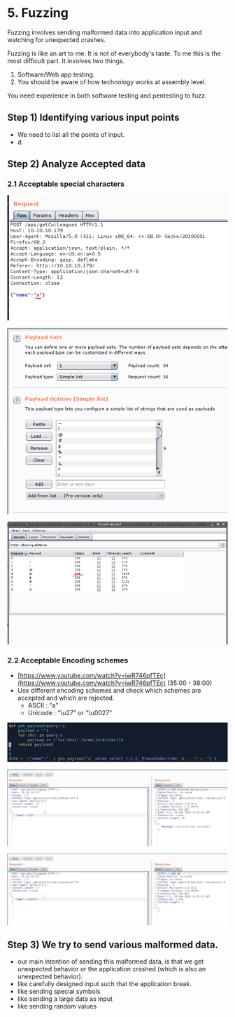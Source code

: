 # 5. Fuzzing

Fuzzing involves sending malformed data into application input and watching for unexpected crashes.

Fuzzing is like an art to me. It is not of everybody's taste. To me this is the most difficult part. It involves two things.

1. Software/Web app testing.
2. You should be aware of how technology works at assembly level.

You need experience in both software testing and pentesting to fuzz.

## Step 1\) Identifying various input points

* We need to list all the points of input.
* d

## Step 2\) Analyze Accepted data

### 2.1 Acceptable special characters



![Original Request](../.gitbook/assets/image%20%2899%29.png)

![list of all special characters](../.gitbook/assets/image%20%28100%29.png)

![&quot;\#&quot; is unacceptable special character](../.gitbook/assets/image%20%28101%29.png)

### 2.2 Acceptable Encoding schemes

* [https://www.youtube.com/watch?v=iwR746pfTEc](https://www.youtube.com/watch?v=iwR746pfTEc) \(35:00 - 38:00\)
* Use different encoding schemes and check which schemes are accepted and which are rejected.
  * ASCII : "a"
  * Unicode : "\u27" or "\u0027"

![](../.gitbook/assets/image%20%28105%29.png)

![HTTP code 500 : encoding not acceptable](../.gitbook/assets/image%20%28102%29.png)

![HTTP code 200 : encoding acceptable](../.gitbook/assets/image%20%28103%29.png)

## Step 3\) We try to send various malformed data.

* our main intention of sending this malformed data, is that we get unexpected behavior or the application crashed \(which is also an unexpected behavior\).
* like carefully designed input such that the application break.
* like sending special symbols
* like sending a large data as input
* like sending random values



